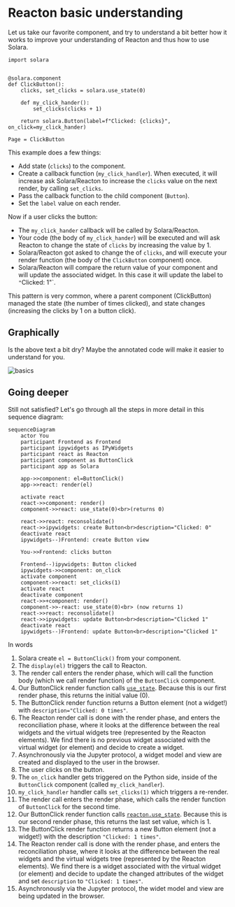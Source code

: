 # Reacton basic understanding


Let us take our favorite component, and try to understand a bit better how it works to improve your understanding of Reacton and thus how to use Solara.


```solara
import solara


@solara.component
def ClickButton():
    clicks, set_clicks = solara.use_state(0)

    def my_click_hander():
        set_clicks(clicks + 1)

    return solara.Button(label=f"Clicked: {clicks}", on_click=my_click_hander)

Page = ClickButton
```

This example does a few things:

 * Add state (`clicks`) to the component.
 * Create a callback function (`my_click_handler`). When executed, it will increase ask Solara/Reacton to increase the `clicks` value on the next render, by calling `set_clicks`.
 * Pass the callback function to the child component (`Button`).
 * Set the `label` value on each render.

Now if a user clicks the button:

 * The `my_click_hander` callback will be called by Solara/Reacton.
 * Your code (the body of `my_click_hander`) will be executed and will ask Reacton to change the state of `clicks` by increasing the value by 1.
 * Solara/Reacton got asked to change the of `clicks`, and will execute your render function (the body of the `ClickButton` component) once.
 * Solara/Reacton will compare the return value of your component and will update the associated widget. In this case it will update the label to `"`Clicked: 1"`.

This pattern is very common, where a parent component (ClickButton) managed the state (the number of times clicked), and state changes (increasing the clicks by 1 on a button click).

## Graphically

Is the above text a bit dry? Maybe the annotated code will make it easier to understand for you.

![basics](https://dxhl76zpt6fap.cloudfront.net/public/docs/reacton-basics.webp)


## Going deeper


Still not satisfied? Let's go through all the steps in more detail in this sequence diagram:

```mermaid
sequenceDiagram
    actor You
    participant Frontend as Frontend
    participant ipywidgets as IPyWidgets
    participant react as Reacton
    participant component as ButtonClick
    participant app as Solara

    app->>component: el=ButtonClick()
    app->>react: render(el)

    activate react
    react->>component: render()
    component->>react: use_state(0)<br>(returns 0)

    react->>react: reconsolidate()
    react->>ipywidgets: create Button<br>description="Clicked: 0"
    deactivate react
    ipywidgets--)Frontend: create Button view

    You->>Frontend: clicks button

    Frontend--)ipywidgets: Button clicked
    ipywidgets->>component: on_click
    activate component
    component->>react: set_clicks(1)
    activate react
    deactivate component
    react->>+component: render()
    component->>-react: use_state(0)<br> (now returns 1)
    react->>react: reconsolidate()
    react->>ipywidgets: update Button<br>description="Clicked 1"
    deactivate react
    ipywidgets--)Frontend: update Button<br>description="Clicked 1"
```

In words

   1. Solara create `el = ButtonClick()` from your component.
   1. The `display(el)` triggers the call to Reacton.
   1. The render call enters the render phase, which will call the function body (which we call render function) of the `ButtonClick` component.
   1. Our ButtonClick render function calls [`use_state`](/documentation/api/hooks/use_state). Because this is our first render phase, this returns the initial value (0).
   1. The ButtonClick render function returns a Button element (not a widget!) with `description="Clicked: 0 times"`.
   1. The Reacton render call is done with the render phase, and enters the reconciliation phase, where it looks at the difference between the real widgets and the virtual widgets tree (represented by the Reacton elements). We find there is no previous widget associated with the virtual widget (or element) and decide to create a widget.
   1. Asynchronously via the Jupyter protocol, a widget model and view are created and displayed to the user in the browser.
   1. The user clicks on the button.
   1. The `on_click` handler gets triggered on the Python side, inside of the `ButtonClick` component (called `my_click_handler`).
   1. `my_click_handler` handler calls `set_clicks(1)` which triggers a re-render.
   1. The render call enters the render phase, which calls the render function of `ButtonClick` for the second time.
   1. Our ButtonClick render function calls [`reacton.use_state`](#use_state). Because this is our second render phase, this returns the last set value, which is 1.
   1. The ButtonClick render function returns a new Button element (not a widget!) with the description `"Clicked: 1 times"`.
   1. The Reacton render call is done with the render phase, and enters the reconciliation phase, where it looks at the difference between the real widgets and the virtual widgets tree (represented by the Reacton elements). We find there is a widget associated with the virtual widget (or element) and decide to update the changed attributes of the widget and set `description` to `"Clicked: 1 times"`.
   1. Asynchronously via the Jupyter protocol, the widet model and view are being updated in the browser.
